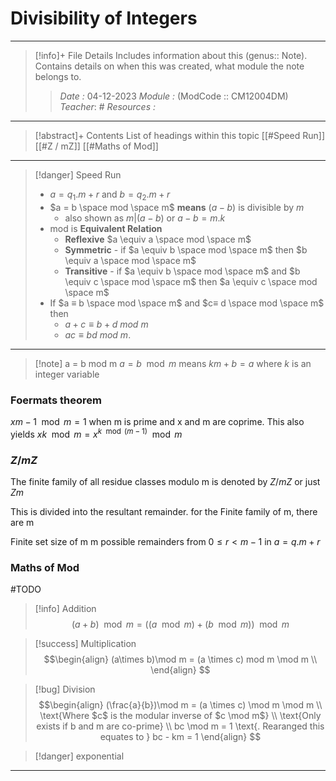# Divisibility of Integers
---
> [!info]+ File Details
> Includes information about this (genus:: Note). Contains details on when this was created, what module the note belongs to.
> > *Date :* 04-12-2023
> > *Module :* (ModCode :: CM12004DM) 
> > *Teacher*: #
> > *Resources :*

---
> [!abstract]+ Contents
> List of headings within this topic
> [[#Speed Run]]
> [[#Z / mZ]]
> [[#Maths of Mod]]
> 
--- 

>[!danger] Speed Run
> - $a = q_1.m + r$ and $b = q_2.m + r$
> - $a = b \space mod \space m$ **means** $( a - b )$ is divisible by $m$ 
> 	- also shown as $m|(a-b)$ or $a - b = m . k$
> - mod is **Equivalent Relation**
> 	- **Reflexive** $a \equiv a \space mod \space m$
> 	- **Symmetric** - if $a \equiv b \space mod \space m$ then $b \equiv a \space mod \space m$
> 	- **Transitive** - if $a \equiv b \space mod \space m$ and $b \equiv c \space mod \space m$ then $a \equiv c \space mod \space m$
> - If $a ≡ b \space mod \space m$ and $c≡ d \space mod \space m$ then 
> 	- $a + c ≡ b + d$ $mod$ $m$ 
> 	- $ac ≡ bd$ $mod$ $m$.

--- 

> [!note] a = b mod m 
> $a = b \mod m$ means $km + b = a$ where $k$ is an integer variable

### Foermats theorem
$xm−1 \mod m = 1$
when m is prime and x and m are coprime. This also yields
$xk \mod m = x^{k \mod (m−1)} \mod m$
### $Z / mZ$ 

The finite family of all residue classes modulo m is denoted by $Z/mZ$ or just $Zm$

This is divided into the resultant remainder. for the Finite family of m, there are m 


Finite set size of m 
m possible remainders from $0 \leq r \lt m-1$ in $a = q.m + r$

### Maths of Mod
#TODO
> [!info] Addition
> $$ 
(a+b)\mod m = ((a \mod m) + (b\mod m)) \mod m
$$

> [!success] Multiplication
> $$\begin{align}
(a\times b)\mod m = (a \times c) mod m \mod m \\
\end{align}
$$

> [!bug] Division
> $$\begin{align}
(\frac{a}{b})\mod m = (a \times c) \mod m \mod m \\
\text{Where $c$ is the modular inverse of $c \mod m$} \\ 
\text{Only exists if b and m are co-prime} \\
bc \mod m = 1 \text{. Rearanged this equates to } bc - km = 1
\end{align}
$$


> [!danger] exponential


---